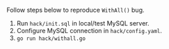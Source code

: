 
Follow steps below to reproduce `WithAll()` bug.

1. Run `hack/init.sql` in local/test MySQL server.
2. Configure MySQL connection in `hack/config.yaml`.
3. `go run hack/withall.go`